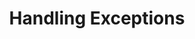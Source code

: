 ---
layout: default
title: Handling Exceptions
nav_order: 11
has_children: true
permalink: exceptions
---